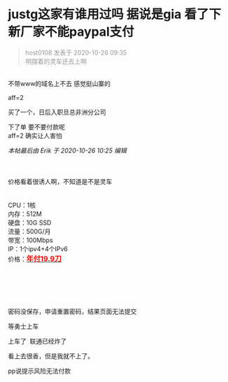 # justg这家有谁用过吗 据说是gia 看了下新厂家不能paypal支付


<div class="quote"><blockquote><font color="#999999">host0108 发表于 2020-10-26 09:35</font><br />
<font color="#999999">明摆着的灵车还去上啊</font></blockquote></div><br />
不带www的域名上不去 感觉挺山寨的

aff=2<img src="static/image/smiley/default/lol.gif" smilieid="12" border="0" alt="" />

买了一个，日后入职旦总非洲分公司

下了单 要不要付款呢<br />
aff=2 确实让人害怕<img id="aimg_PN5zD" onclick="zoom(this, this.src, 0, 0, 0)" class="zoom" src="https://cdn.jsdelivr.net/gh/hishis/forum-master/public/images/patch.gif" onmouseover="img_onmouseoverfunc(this)" onload="thumbImg(this)" border="0" alt="" />

<i class="pstatus"> 本帖最后由 Erik 于 2020-10-26 10:25 编辑 </i><br />
<br />
<br />
<br />
价格看着很诱人啊，不知道是不是灵车<br />
<br />
<br />
CPU：1核<br />
内存：512M<br />
硬盘：10G SSD<br />
流量：500G/月<br />
带宽：100Mbps<br />
IP：1个ipv4+4个IPv6<br />
价格：<a href="https://cutt.ly/justg" target="_blank"><font color="red"><strong><font size="3">年付19.9刀</font></strong></font></a> <br />
<br />
<br />
<br />
<br />
<br />


密码没保存，申请重置密码，结果页面无法提交

等勇士上车

上车了&nbsp;&nbsp;联通已经炸了<img src="static/image/smiley/default/lol.gif" smilieid="12" border="0" alt="" />&nbsp; &nbsp;

看上去很香，但是我就不上了。<img src="static/image/smiley/default/lol.gif" smilieid="12" border="0" alt="" /><img src="static/image/smiley/default/lol.gif" smilieid="12" border="0" alt="" /><img src="static/image/smiley/default/lol.gif" smilieid="12" border="0" alt="" />

pp说提示风险无法付款
